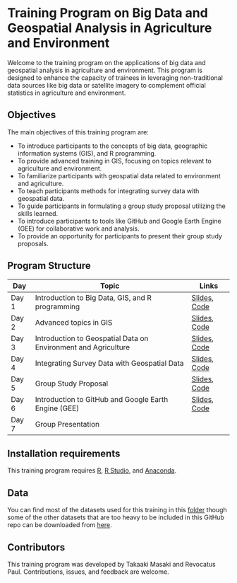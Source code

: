# Training Program on Big Data and Geospatial Analysis in Agriculture and Environment

Welcome to the training program on the applications of big data and geospatial analysis in agriculture and environment. This program is designed to enhance the capacity of trainees in leveraging non-traditional data sources like big data or satellite imagery to complement official statistics in agriculture and environment.

## Objectives
The main objectives of this training program are:
- To introduce participants to the concepts of big data, geographic information systems (GIS), and R programming.
- To provide advanced training in GIS, focusing on topics relevant to agriculture and environment.
- To familiarize participants with geospatial data related to environment and agriculture.
- To teach participants methods for integrating survey data with geospatial data.
- To guide participants in formulating a group study proposal utilizing the skills learned.
- To introduce participants to tools like GitHub and Google Earth Engine (GEE) for collaborative work and analysis.
- To provide an opportunity for participants to present their group study proposals.

## Program Structure

| Day     | Topic                                                | Links                                                          |
|---------|------------------------------------------------------|----------------------------------------------------------------|
| Day 1   | Introduction to Big Data, GIS, and R programming     | [Slides](https://github.com/takaakimasaki/tanzania_spatial_training_2024/blob/main/slides/Day_1.pptx), [Code](https://github.com/takaakimasaki/tanzania_spatial_training_2024/blob/main/code/day1) |
| Day 2   | Advanced topics in GIS                               |  [Slides](https://github.com/takaakimasaki/tanzania_spatial_training_2024/blob/main/slides/Day_2.pptx), [Code](https://github.com/takaakimasaki/tanzania_spatial_training_2024/blob/main/code/day2) |
| Day 3   | Introduction to Geospatial Data on Environment and Agriculture |  [Slides](https://github.com/takaakimasaki/tanzania_spatial_training_2024/blob/main/slides/Day_3.pptx), [Code](https://github.com/takaakimasaki/tanzania_spatial_training_2024/blob/main/code/day3) |
| Day 4   | Integrating Survey Data with Geospatial Data         | [Slides](https://github.com/takaakimasaki/tanzania_spatial_training_2024/blob/main/slides/Day_4.pptx), [Code](https://github.com/takaakimasaki/tanzania_spatial_training_2024/blob/main/code/day4) |
| Day 5   | Group Study Proposal                                 | [Slides](https://github.com/takaakimasaki/tanzania_spatial_training_2024/blob/main/slides/Day_5.pptx), [Code](https://github.com/takaakimasaki/tanzania_spatial_training_2024/blob/main/code/day5) |
| Day 6   | Introduction to GitHub and Google Earth Engine (GEE)  | [Slides](https://github.com/takaakimasaki/tanzania_spatial_training_2024/blob/main/slides/Day_6.pptx), [Code](https://github.com/takaakimasaki/tanzania_spatial_training_2024/blob/main/code/day6) |
| Day 7   | Group Presentation                                   | | 

## Installation requirements
This training program requires [R](https://cran.r-project.org/bin/windows/base/), [R Studio](https://posit.co/download/rstudio-desktop/), and [Anaconda](https://www.anaconda.com/download/success).

## Data
You can find most of the datasets used for this training in this [folder](https://github.com/takaakimasaki/tanzania_spatial_training_2024/tree/main/data-raw) though some of the other datasets that are too heavy to be included in this GitHub repo can be downloaded from [here](https://drive.google.com/drive/folders/1MLANkoF-Es4kc3I5dEnr76jKv3kYmV8D?usp=sharing).

## Contributors
This training program was developed by Takaaki Masaki and Revocatus Paul. Contributions, issues, and feedback are welcome.

